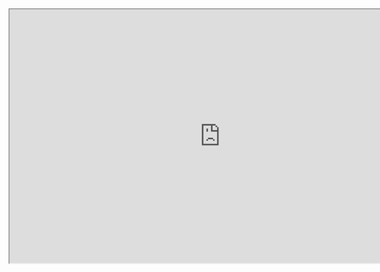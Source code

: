 <iframe id="igraph" src="https://plot.ly/~tshimizu/63/830/475/" width="830" height="500" seamless="seamless" scrolling="no"></iframe>